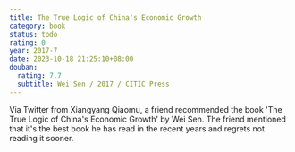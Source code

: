 ```yaml
---
title: The True Logic of China's Economic Growth
category: book
status: todo
rating: 0
year: 2017-7
date: 2023-10-18 21:25:10+08:00
douban:
  rating: 7.7
  subtitle: Wei Sen / 2017 / CITIC Press
---
```


Via Twitter from Xiangyang Qiaomu, a friend recommended the book 'The True Logic of China's Economic Growth' by Wei Sen. The friend mentioned that it's the best book he has read in the recent years and regrets not reading it sooner.
